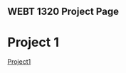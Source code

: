 ## WEBT 1320 Project Page
 
<h1> Project 1 </h1>

<a href=Project1/index.html target="_blank">Project1</a> 